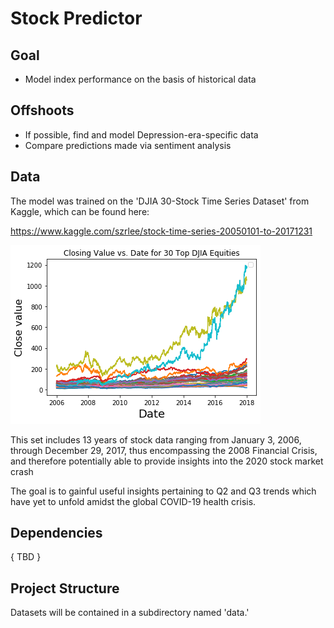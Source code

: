 
# Stock Predictor 

## Goal
- Model index performance on the basis of historical data

##  Offshoots
- If possible, find and model Depression-era-specific data
- Compare predictions made via sentiment analysis

## Data 
The model was trained on the 'DJIA 30-Stock Time Series Dataset' from Kaggle, which can be found here: 

https://www.kaggle.com/szrlee/stock-time-series-20050101-to-20171231

![Top 30 Stocks Traded on DJIA: 2006 to 2017](images/fig_1.png)

This set includes 13 years of stock data ranging from January 3, 2006, through December 29, 2017, thus encompassing the 2008 Financial Crisis, and therefore potentially able to provide insights into the 2020 stock market crash

The goal is to gainful useful insights pertaining to Q2 and Q3 trends which have yet to unfold amidst the global COVID-19 health crisis. 

## Dependencies
{ TBD }

## Project Structure
Datasets will be contained in a subdirectory named 'data.'
